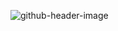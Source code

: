 ![github-header-image](https://github.com/MathieuDekegeleer/Banner/assets/160966764/50ebcc9f-938c-45de-a079-87f28468cd88)

<!---
MathieuDekegeleer/MathieuDekegeleer is a ✨ special ✨ repository because its `README.md` (this file) appears on your GitHub profile.
You can click the Preview link to take a look at your changes.
--->
